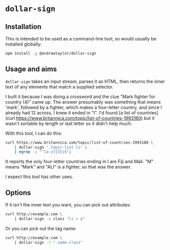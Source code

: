 # `dollar-sign`

## Installation

This is intended to be used as a command-line tool, so would usually be installed globally:

```sh
npm install -g @andrewtaylor/dollar-sign
```

## Usage and aims

`dollar-sign` takes an input stream, parses it as HTML, then returns the inner text of any elements that match a supplied selector.

I built it because I was doing a crossword and the clue "Mark fighter for country (4)" came up. The answer presumably was something that means 'mark', followed by a fighter, which makes a four-letter country, and since I already had 12 across, I knew it ended in "I". I'd found [a list of countries](curl https://www.britannica.com/topic/list-of-countries-1993160) but it wasn't sortable by length or last letter so it didn't help much.

With this tool, I can do this:

``` sh
curl https://www.britannica.com/topic/list-of-countries-1993160 \
	| dollar-sign ".topic-list li" \
	| egrep -i "^[a-z]{3}i$";
```

It reports the only four-letter countries ending in I are Fiji and Mali. "M" means "Mark" and "ALI" is a fighter, so that was the answer.

I expect this tool has other uses.

## Options

If it isn't the inner text you want, you can pick out attributes:

```sh
curl http://example.com \
	| dollar-sign -a class "li > a"
```

Or you can pick out the tag name:

```sh
curl http://example.com \
	| dollar-sign -t ".some-class"
```
